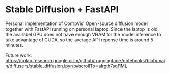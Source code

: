# Stable Diffusion + FastAPI

Personal implementation of CompVis' Open-source diffusion model together with FastAPI running on personal laptop.
Since the laptop is old, the availabel GPU does not have enough VRAM for the model inference to take advantage of CUDA, so the average API reponse time is around 5 minutes.

Future work: 
https://colab.research.google.com/github/huggingface/notebooks/blob/main/diffusers/stable_diffusion.ipynb#scrollTo=aIrgth7sqFML